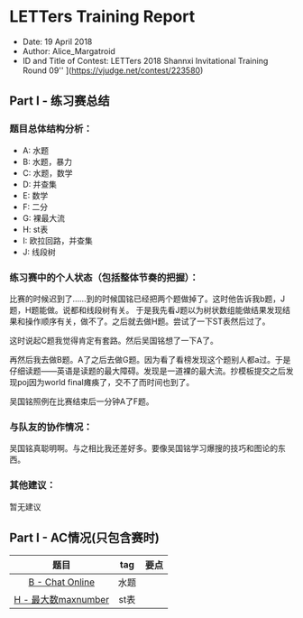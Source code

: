 
# LETTers Training Report

- Date: 19 April 2018
- Author: Alice_Margatroid
- ID and Title of Contest: LETTers 2018 Shannxi Invitational Training Round 09''
](https://vjudge.net/contest/223580)

## Part I - 练习赛总结

### 题目总体结构分析：

- A: 水题
- B: 水题，暴力
- C: 水题，数学
- D: 并查集
- E: 数学
- F: 二分
- G: 裸最大流
- H: st表
- I: 欧拉回路，并查集
- J: 线段树

### 练习赛中的个人状态（包括整体节奏的把握）：

比赛的时候迟到了……到的时候国铭已经把两个题做掉了。这时他告诉我b题，J题，H题能做。说都和线段树有关。
于是我先看J题以为树状数组能做结果发现结果和操作顺序有关，做不了。之后就去做H题。尝试了一下ST表然后过了。

这时说起C题我觉得肯定有套路。然后吴国铭想了一下A了。

再然后我去做B题。A了之后去做G题。因为看了看榜发现这个题别人都a过。于是仔细读题——英语是读题的最大障碍。发现是一道裸的最大流。抄模板提交之后发现poj因为world final瘫痪了，交不了而时间也到了。

吴国铭照例在比赛结束后一分钟A了F题。

### 与队友的协作情况：

吴国铭真聪明啊。与之相比我还差好多。要像吴国铭学习爆搜的技巧和图论的东西。

### 其他建议：

暂无建议

## Part I - AC情况(只包含赛时)

| 题目 | tag | 要点 | 
| :-: | :-: | :-: | 
| [B - Chat Online ](https://vjudge.net/contest/223580#problem/B) | 水题 |  | 
| [H - 最大数maxnumber](https://vjudge.net/contest/223580#problem/H) | st表 |  | 
